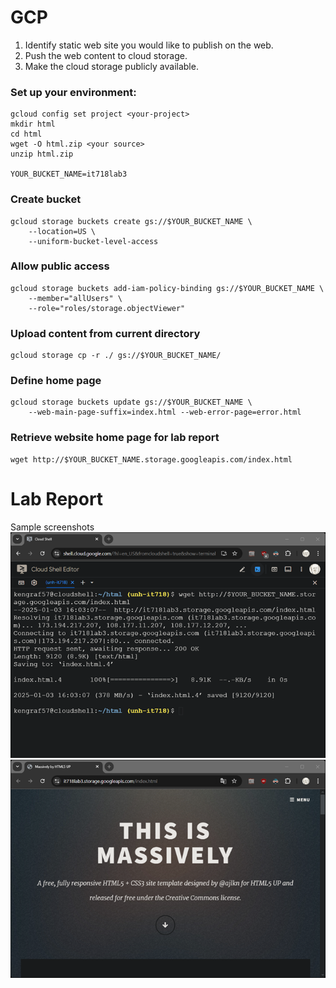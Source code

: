 # GCP											
1.	Identify static web site you would like to publish on the web.
2.	Push the web content to cloud storage.
3.	Make the cloud storage publicly available.

### Set up your environment:
```
gcloud config set project <your-project>
mkdir html
cd html
wget -O html.zip <your source>
unzip html.zip

YOUR_BUCKET_NAME=it718lab3
```
### Create bucket
```
gcloud storage buckets create gs://$YOUR_BUCKET_NAME \
    --location=US \
    --uniform-bucket-level-access
```
### Allow public access
```
gcloud storage buckets add-iam-policy-binding gs://$YOUR_BUCKET_NAME \
    --member="allUsers" \
    --role="roles/storage.objectViewer"
```
### Upload content from current directory
```
gcloud storage cp -r ./ gs://$YOUR_BUCKET_NAME/
```
### Define home page
```
gcloud storage buckets update gs://$YOUR_BUCKET_NAME \
    --web-main-page-suffix=index.html --web-error-page=error.html
```
### Retrieve website home page for lab report
```
wget http://$YOUR_BUCKET_NAME.storage.googleapis.com/index.html
```
# Lab Report
Sample screenshots
![CLI screen capture](lab3-gcp-cli.png)
![Website home page](lab3-gcp-website.png)
